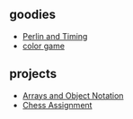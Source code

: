 ## goodies
- [Perlin and Timing](06-perlin)
- [color game](08-colorgame)


## projects
- [Arrays and Object Notation](array-assignment)
- [Chess Assignment](chess-assignment)